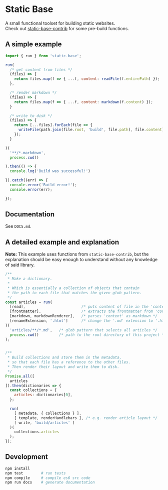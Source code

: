# Static Base

A small functional toolset for building static websites.  
Check out [static-base-contrib](https://github.com/icidasset/static-base-contrib)
for some pre-build functions.



## A simple example

```js
import { run } from 'static-base';

run(
  /* get content from files */
  (files) => {
    return files.map(f => { ...f, content: readFile(f.entirePath) });
  },

  /* render markdown */
  (files) => {
    return files.map(f => { ...f, content: markdown(f.content) });
  }

  /* write to disk */
  (files) => {
    return [...files].forEach(file => {
      writeFile(path.join(file.root, 'build', file.path), file.content);
    });
  }

)(
  '**/*.markdown',
  process.cwd()

).then(() => {
  console.log('Build was successful!')

}).catch((err) => {
  console.error('Build error!');
  console.error(err);

});
```



## Documentation

See `DOCS.md`.



## A detailed example and explanation

__Note:__ This example uses functions from `static-base-contrib`,
but the explanation should be easy enough to understand without
any knowledge of said library.

```js
/**
 * Make a dictionary.
 *
 * Which is essentially a collection of objects that contain
 * the path to each file that matches the given glob pattern.
 */
const articles = run(
  [read],                         /* puts content of file in the 'content' attribute */
  [frontmatter],                  /* extracts the frontmatter from 'content' and parses it */
  [markdown, markdownRenderer],   /* parses 'content' as markdown */
  [renameExtension, '.html']      /* change the '.md' extension to '.html' */
)(
  'articles/**/*.md',   /* glob pattern that selects all articles */
  process.cwd()         /* path to the root directory of this project */
);


/**
 * Build collections and store them in the metadata,
 * so that each file has a reference to the other files.
 * Then render their layout and write them to disk.
 */
Promise.all([
  articles
]).then(dictionaries => {
  const collections = {
    articles: dictionaries[0],
  };

  run(
    [ metadata, { collections } ],
    [ template, renderHandlebars ], /* e.g. render article layout */
    [ write, 'build/articles' ]
  )(
    collections.articles
  );
});
```



## Development

```bash
npm install
npm test        # run tests
npm compile     # compile es6 src code
npm run docs    # generate documentation
```
